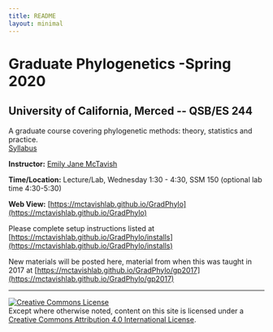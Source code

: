 ```yaml
---
title: README
layout: minimal
---
```


# Graduate Phylogenetics -Spring 2020

## University of California, Merced -- QSB/ES 244

A graduate course covering phylogenetic methods: theory, statistics and practice.  
[Syllabus](https://github.com/McTavishLab/GradPhylo/raw/master/docs/QSB_ES_244_syllabus_2020.pdf)

**Instructor:**  [Emily Jane McTavish](http://McTavishLab.github.io/)

**Time/Location:** Lecture/Lab, Wednesday 1:30 - 4:30, SSM 150 (optional lab time 4:30-5:30)

**Web View:** [https://mctavishlab.github.io/GradPhylo](https://mctavishlab.github.io/GradPhylo)


Please complete setup instructions listed at [https://mctavishlab.github.io/GradPhylo/installs](https://mctavishlab.github.io/GradPhylo/installs)

New materials will be posted here, material from when this was taught in 2017 at [https://mctavishlab.github.io/GradPhylo/gp2017](https://mctavishlab.github.io/GradPhylo/gp2017)

---
<a rel="license" href="http://creativecommons.org/licenses/by/4.0/"><img alt="Creative Commons License" style="border-width:0" src="https://i.creativecommons.org/l/by/4.0/88x31.png" /></a><br />Except where otherwise noted, content on this site is licensed under a <a rel="license" href="http://creativecommons.org/licenses/by/4.0/">Creative Commons Attribution 4.0 International License</a>.
